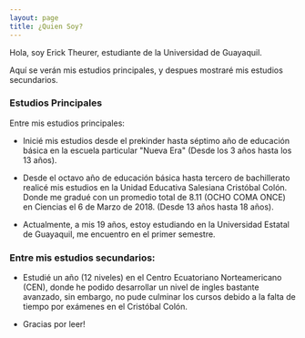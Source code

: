 ```yaml
---
layout: page
title: ¿Quien Soy?
---
```


<p class="message">
Hola, soy Erick Theurer, estudiante de la Universidad de Guayaquil.
</p>

<p class="message">
Aquí se verán mis estudios principales, y despues mostraré mis estudios secundarios.

### Estudios Principales

Entre mis estudios principales:
</p>
<p class="message">

* Inicié mis estudios desde el prekinder hasta séptimo año de educación básica en la escuela particular "Nueva Era" (Desde los 3 años hasta los 13 años).

* Desde el octavo año de educación básica hasta tercero de bachillerato realicé mis estudios en la Unidad Educativa Salesiana Cristóbal Colón. Donde me gradué con un promedio total de 8.11 (OCHO COMA ONCE) en Ciencias el 6 de Marzo de 2018. (Desde 13 años hasta 18 años).
</p>
<p class="message">

* Actualmente, a mis 19 años, estoy estudiando en la Universidad Estatal de Guayaquil, me encuentro en el primer semestre.
</p>
<p class="message">

### Entre mis estudios secundarios:
</p>
<p class="message">

* Estudié un año (12 niveles) en el Centro Ecuatoriano Norteamericano (CEN), donde he podido desarrollar un nivel de ingles bastante avanzado, sin embargo, no pude culminar los cursos debido a la falta de tiempo por exámenes en el Cristóbal Colón.
</p>
<p class="message">

* Gracias por leer!
</p>
